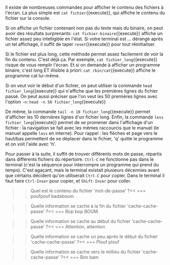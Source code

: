 Il existe de nombreuses commandes pour afficher le contenu des
fichiers à l'écran. La plus simple est ```cat fichier```{{execute}},
qui affiche le contenu du fichier sur la console. 

Si on affiche un fichier contenant non pas du texte mais du binaire,
on peut avoir des résultats surprenants: 
```cat fichier-binaire```{{execute}} affiche un fichier assez peu
intelligible en l'état. Si votre terminal est ... dérangé après un tel
affichage, il suffit de taper ```reset```{{execute}} pour tout
réinitialiser. 

Si le fichier est plus long, cette méthode permet assez facilement de
voir la fin du contenu. C'est déjà ça. Par exemple, 
```cat fichier_long```{{execute}} risque de vous remplir l'écran. Et
si on demande à afficher un programme binaire, c'est long ET illisible
à priori: ```cat /bin/cat```{{execute}} affiche le programme cat
lui-même. 

Si on veut voir le début d'un fichier, on peut utiliser la commande 
```head fichier_long```{{execute}} qui n'affiche que les premières
lignes du fichier passé. On peut aussi préciser que l'on veut les 50
premières lignes avec l'option ``-n``: ```head -n 50 fichier_long```{{execute}}

De même, la commande ```tail -n 10 fichier_long```{{execute}} permet
d'afficher les 10 dernières lignes d'un fichier long.
Enfin, la commande ```less fichier_long```{{execute}} permet
de se promener dans l'affichage d'un fichier : la navigation se fait avec
les mêmes raccourcis que le manuel (le manuel appelle ``less`` en interne).
Pour rappel : les flèches et page vers le haut/bas permettent de se déplacer
dans le fichier, 'q' quitte le programme et on voit l'aide avec 'h'.

Pour passer à la suite, il suffit de trouver différents mots de passe,
répartis dans différents fichiers du répertoire. ``Ctrl-C`` ne
fonctionne pas dans le terminal (c'est la séquence pour interrompre un
programme qui prend du temps). C'est agaçant, mais le terminal
existait plusieurs décennies avant que certains décident qu'on
utiliserait ``Ctrl-C`` pour copier. Dans le terminal il faut faire
``Ctrl-Inser`` pour copier, et ``Shift-Inser`` pour coller.

>>Quel est le contenu du fichier 'mot-de-passe' ?<<
=== poufpouf badaboum

>>Quelle information se cache à la fin du fichier 'cache-cache-passe' ?<<
=== Bop bop BOUM

>>Quelle information se cache au début du fichier 'cache-cache-passe' ?<<
=== Attention, attention

>>Quelle information se cache un peu après le début du fichier 'cache-cache-passe' ?<<
=== Plouf plouf

>>Quelle information se cache vers le millieu du fichier 'cache-cache-passe' ?<<
=== Bim bam

